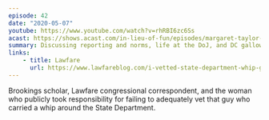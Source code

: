 ```yaml
---
episode: 42
date: "2020-05-07"
youtube: https://www.youtube.com/watch?v=rhRBI6zc6Ss
acast: https://shows.acast.com/in-lieu-of-fun/episodes/margaret-taylor-may-7-2020
summary: Discussing reporting and norms, life at the DoJ, and DC gallows humour
links:
    - title: Lawfare
      url: https://www.lawfareblog.com/i-vetted-state-department-whip-guy
---
```

Brookings scholar, Lawfare congressional correspondent, and the woman who publicly took responsibility for failing to adequately vet that guy who carried a whip around the State Department.
